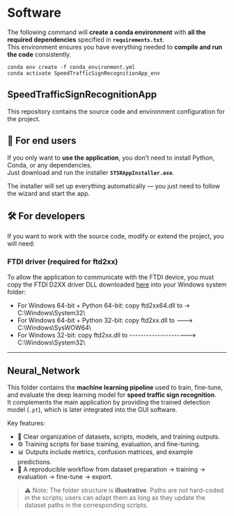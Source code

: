 # Software

The following command will **create a conda environment** with **all the required dependencies** specified in **`requirements.txt`**.  
This environment ensures you have everything needed to **compile and run the code** consistently.

```
conda env create -f conda_environment.yml
conda activate SpeedTrafficSignRecognitionApp_env
```

## SpeedTrafficSignRecognitionApp

This repository contains the source code and environment configuration for the project.

## 🚀 For end users

If you only want to **use the application**, you don’t need to install Python, Conda, or any dependencies.  
Just download and run the installer **`STSRAppInstaller.exe`**.  

The installer will set up everything automatically — you just need to follow the wizard and start the app.

## 🛠️ For developers

If you want to work with the source code, modify or extend the project, you will need:

### FTDI driver (required for ftd2xx)

To allow the application to communicate with the FTDI device, you must copy the FTDI D2XX driver DLL downloaded [here](https://ftdichip.com/drivers/d2xx-drivers/) into your Windows system folder:

- For Windows 64-bit + Python 64-bit: copy ftd2xx64.dll to -> C:\Windows\System32\
- For Windows 64-bit + Python 32-bit: copy ftd2xx.dll to ---> C:\Windows\SysWOW64\
- For Windows 32-bit: copy ftd2xx.dll to ---------------------> C:\Windows\System32\
---
## Neural_Network

This folder contains the **machine learning pipeline** used to train, fine-tune, and evaluate the deep learning model for **speed traffic sign recognition**.  
It complements the main application by providing the trained detection model (`.pt`), which is later integrated into the GUI software.

Key features:
- 📂 Clear organization of datasets, scripts, models, and training outputs.  
- ⚙️ Training scripts for base training, evaluation, and fine-tuning.  
- 📊 Outputs include metrics, confusion matrices, and example predictions.  
- 🔄 A reproducible workflow from dataset preparation → training → evaluation → fine-tune → export.  

> ⚠️ Note: The folder structure is **illustrative**. Paths are not hard-coded in the scripts; users can adapt them as long as they update the dataset paths in the corresponding scripts.
